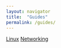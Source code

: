 ```yaml
---
layout: navigator
title:  "Guides"
permalink: /guides/
---
```


<div class="guides">

  <a class="post-link" href="/guides/linux/">Linux</a>
  <a class="post-link" href="/guides/networking/">Networking</a>  

</div>
